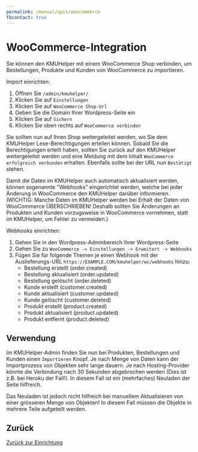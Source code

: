```yaml
---
permalink: /manual/apis/woocommerce
fbcontact: true
---
```


# WooCommerce-Integration

Sie können den KMUHelper mit einem WooCommerce Shop verbinden, um Bestellungen, Produkte und Kunden von WooCommerce zu importieren.

Import einrichten:

1. Öffnen Sie `/admin/kmuhelper/`
2. Klicken Sie auf `Einstellungen`
3. Klicken Sie auf `WooCommerce Shop-Url`
4. Geben Sie die Domain Ihrer Wordpress-Seite ein
5. Klicken Sie auf `Sichern`
6. Klicken Sie oben rechts auf `WooCommerce verbinden`

Sie sollten nun auf Ihren Shop weitergeleitet werden, wo Sie dem KMUHelper Lese-Berechtigungen erteilen können. Sobald Sie die Berechtigungen erteilt haben, sollten Sie zurück auf den KMUHelper weitergeleitet werden und eine Meldung mit dem Inhalt `WooCommerce erfolgreich verbunden` erhalten. Ebenfalls sollte bei der URL nun `Bestätigt` stehen.

Damit die Daten im KMUHelper auch automatisch aktualisiert werden, können sogenannte "Webhooks" eingerichtet werden, welche bei jeder Änderung in WooCommerce den KMUHelper darüber informieren. (WICHTIG: Manche Daten im KMUHelper werden bei Erhalt der Daten von WooCommerce ÜBERSCHRIEBEN! Deshalb sollten Sie Änderungen an Produkten und Kunden vorzugsweise in WooCommerce vornehmen, statt im KMUHelper, um Fehler zu vermeiden.)

Webhooks einrichten:

1. Gehen Sie in den Wordpress-Adminbereich Ihrer Wordpress-Seite
2. Gehen Sie zu `WooCommerce -> Einstellungen -> Erweitert -> Webhooks`
3. Fügen Sie für folgende Themen je einen Webhook mit der Auslieferungs-URL `https://EXAMPLE.COM/kmuhelper/wc/webhooks` hinzu:
   - Bestellung erstellt (order.created)
   - Bestellung aktualisiert (order.updated)
   - Bestellung gelöscht (order.deleted)
   - Kunde erstellt (customer.created)
   - Kunde aktualisiert (customer.updated)
   - Kunde gelöscht (customer.deleted)
   - Produkt erstellt (product.created)
   - Produkt aktualisiert (product.updated)
   - Produkt entfernt (product.deleted)

## Verwendung

Im KMUHelper-Admin finden Sie nun bei Produkten, Bestellungen und Kunden einen `Importieren` Knopf. Je nach Menge von Daten kann der Importprozess von Objekten sehr lange dauern. Je nach Hosting-Provider könnte die Verbindung nach 30 Sekunden abgebrochen werden (Dies ist z.B. bei Heroku der Fall!). In diesem Fall ist ein (mehrfaches) Neuladen der Seite hilfreich.

Das Neuladen ist jedoch nicht hilfreich bei manuellem Aktualisieren von einer grösseren Menge von Objekten! In diesem Fall müssen die Objekte in mehrere Teile aufgeteilt werden.

## Zurück

[Zurück zur Einrichtung](../setup.md#integrationen)
